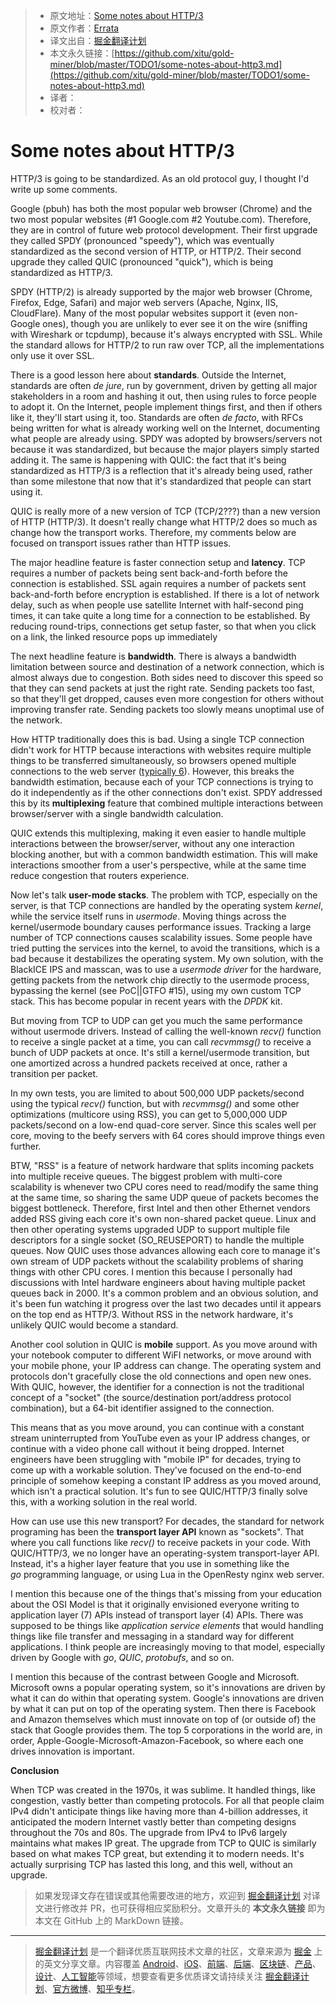 > * 原文地址：[Some notes about HTTP/3](https://blog.erratasec.com/2018/11/some-notes-about-http3.html?m=1)
> * 原文作者：[Errata](https://blog.erratasec.com)
> * 译文出自：[掘金翻译计划](https://github.com/xitu/gold-miner)
> * 本文永久链接：[https://github.com/xitu/gold-miner/blob/master/TODO1/some-notes-about-http3.md](https://github.com/xitu/gold-miner/blob/master/TODO1/some-notes-about-http3.md)
> * 译者：
> * 校对者：

# Some notes about HTTP/3

HTTP/3 is going to be standardized. As an old protocol guy, I thought I'd write up some comments.  
  
Google (pbuh) has both the most popular web browser (Chrome) and the two most popular websites (#1 Google.com #2 Youtube.com). Therefore, they are in control of future web protocol development. Their first upgrade they called SPDY (pronounced "speedy"), which was eventually standardized as the second version of HTTP, or HTTP/2. Their second upgrade they called QUIC (pronounced "quick"), which is being standardized as HTTP/3.  
  
  
SPDY (HTTP/2) is already supported by the major web browser (Chrome, Firefox, Edge, Safari) and major web servers (Apache, Nginx, IIS, CloudFlare). Many of the most popular websites support it (even non-Google ones), though you are unlikely to ever see it on the wire (sniffing with Wireshark or tcpdump), because it's always encrypted with SSL. While the standard allows for HTTP/2 to run raw over TCP, all the implementations only use it over SSL.  
  
There is a good lesson here about **standards**. Outside the Internet, standards are often _de jure_, run by government, driven by getting all major stakeholders in a room and hashing it out, then using rules to force people to adopt it. On the Internet, people implement things first, and then if others like it, they'll start using it, too. Standards are often _de facto_, with RFCs being written for what is already working well on the Internet, documenting what people are already using. SPDY was adopted by browsers/servers not because it was standardized, but because the major players simply started adding it. The same is happening with QUIC: the fact that it's being standardized as HTTP/3 is a reflection that it's already being used, rather than some milestone that now that it's standardized that people can start using it.  
  
QUIC is really more of a new version of TCP (TCP/2???) than a new version of HTTP (HTTP/3). It doesn't really change what HTTP/2 does so much as change how the transport works. Therefore, my comments below are focused on transport issues rather than HTTP issues.  
  
The major headline feature is faster connection setup and **latency**. TCP requires a number of packets being sent back-and-forth before the connection is established. SSL again requires a number of packets sent back-and-forth before encryption is established. If there is a lot of network delay, such as when people use satellite Internet with half-second ping times, it can take quite a long time for a connection to be established. By reducing round-trips, connections get setup faster, so that when you click on a link, the linked resource pops up immediately  
  
The next headline feature is **bandwidth**. There is always a bandwidth limitation between source and destination of a network connection, which is almost always due to congestion. Both sides need to discover this speed so that they can send packets at just the right rate. Sending packets too fast, so that they'll get dropped, causes even more congestion for others without improving transfer rate. Sending packets too slowly means unoptimal use of the network.  
  
How HTTP traditionally does this is bad. Using a single TCP connection didn't work for HTTP because interactions with websites require multiple things to be transferred simultaneously, so browsers opened multiple connections to the web server ([typically 6](https://twitter.com/tunetheweb/status/1064422216262213633)). However, this breaks the bandwidth estimation, because each of your TCP connections is trying to do it independently as if the other connections don't exist. SPDY addressed this by its **multiplexing** feature that combined multiple interactions between browser/server with a single bandwidth calculation.  
  
QUIC extends this multiplexing, making it even easier to handle multiple interactions between the browser/server, without any one interaction blocking another, but with a common bandwidth estimation. This will make interactions smoother from a user's perspective, while at the same time reduce congestion that routers experience.  
  
Now let's talk **user-mode stacks**. The problem with TCP, especially on the server, is that TCP connections are handled by the operating system _kernel_, while the service itself runs in _usermode_. Moving things across the kernel/usermode boundary causes performance issues. Tracking a large number of TCP connections causes scalability issues. Some people have tried putting the services into the kernel, to avoid the transitions, which is a bad because it destabilizes the operating system. My own solution, with the BlackICE IPS and masscan, was to use a _usermode driver_ for the hardware, getting packets from the network chip directly to the usermode process, bypassing the kernel (see PoC||GTFO #15), using my own custom TCP stack. This has become popular in recent years with the _DPDK_ kit.  
  
But moving from TCP to UDP can get you much the same performance without usermode drivers. Instead of calling the well-known _recv()_ function to receive a single packet at a time, you can call _recvmmsg()_ to receive a bunch of UDP packets at once. It's still a kernel/usermode transition, but one amortized across a hundred packets received at once, rather a transition per packet.  
  
In my own tests, you are limited to about 500,000 UDP packets/second using the typical _recv()_ function, but with _recvmmsg()_ and some other optimizations (multicore using RSS), you can get to 5,000,000 UDP packets/second on a low-end quad-core server. Since this scales well per core, moving to the beefy servers with 64 cores should improve things even further.  
  
BTW, "RSS" is a feature of network hardware that splits incoming packets into multiple receive queues. The biggest problem with multi-core scalability is whenever two CPU cores need to read/modify the same thing at the same time, so sharing the same UDP queue of packets becomes the biggest bottleneck. Therefore, first Intel and then other Ethernet vendors added RSS giving each core it's own non-shared packet queue. Linux and then other operating systems upgraded UDP to support multiple file descriptors for a single socket (SO_REUSEPORT) to handle the multiple queues. Now QUIC uses those advances allowing each core to manage it's own stream of UDP packets without the scalability problems of sharing things with other CPU cores. I mention this because I personally had discussions with Intel hardware engineers about having multiple packet queues back in 2000. It's a common problem and an obvious solution, and it's been fun watching it progress over the last two decades until it appears on the top end as HTTP/3. Without RSS in the network hardware, it's unlikely QUIC would become a standard.  
  
Another cool solution in QUIC is **mobile** support. As you move around with your notebook computer to different WiFI networks, or move around with your mobile phone, your IP address can change. The operating system and protocols don't gracefully close the old connections and open new ones. With QUIC, however, the identifier for a connection is not the traditional concept of a "socket" (the source/destination port/address protocol combination), but a 64-bit identifier assigned to the connection.  
  
This means that as you move around, you can continue with a constant stream uninterrupted from YouTube even as your IP address changes, or continue with a video phone call without it being dropped. Internet engineers have been struggling with "mobile IP" for decades, trying to come up with a workable solution. They've focused on the end-to-end principle of somehow keeping a constant IP address as you moved around, which isn't a practical solution. It's fun to see QUIC/HTTP/3 finally solve this, with a working solution in the real world.  
  
How can use use this new transport? For decades, the standard for network programing has been the **transport layer API** known as "sockets". That where you call functions like _recv()_ to receive packets in your code. With QUIC/HTTP/3, we no longer have an operating-system transport-layer API. Instead, it's a higher layer feature that you use in something like the _go_ programming language, or using Lua in the OpenResty nginx web server.  
  
I mention this because one of the things that's missing from your education about the OSI Model is that it originally envisioned everyone writing to application layer (7) APIs instead of transport layer (4) APIs. There was supposed to be things like _application service elements_ that would handling things like file transfer and messaging in a standard way for different applications. I think people are increasingly moving to that model, especially driven by Google with _go_, _QUIC_, _protobufs_, and so on.  
  
I mention this because of the contrast between Google and Microsoft. Microsoft owns a popular operating system, so it's innovations are driven by what it can do within that operating system. Google's innovations are driven by what it can put on top of the operating system. Then there is Facebook and Amazon themselves which must innovate on top of (or outside of) the stack that Google provides them. The top 5 corporations in the world are, in order, Apple-Google-Microsoft-Amazon-Facebook, so where each one drives innovation is important.  
  
**Conclusion**  
  
When TCP was created in the 1970s, it was sublime. It handled things, like congestion, vastly better than competing protocols. For all that people claim IPv4 didn't anticipate things like having more than 4-billion addresses, it anticipated the modern Internet vastly better than competing designs throughout the 70s and 80s. The upgrade from IPv4 to IPv6 largely maintains what makes IP great. The upgrade from TCP to QUIC is similarly based on what makes TCP great, but extending it to modern needs. It's actually surprising TCP has lasted this long, and this well, without an upgrade.

> 如果发现译文存在错误或其他需要改进的地方，欢迎到 [掘金翻译计划](https://github.com/xitu/gold-miner) 对译文进行修改并 PR，也可获得相应奖励积分。文章开头的 **本文永久链接** 即为本文在 GitHub 上的 MarkDown 链接。


---

> [掘金翻译计划](https://github.com/xitu/gold-miner) 是一个翻译优质互联网技术文章的社区，文章来源为 [掘金](https://juejin.im) 上的英文分享文章。内容覆盖 [Android](https://github.com/xitu/gold-miner#android)、[iOS](https://github.com/xitu/gold-miner#ios)、[前端](https://github.com/xitu/gold-miner#前端)、[后端](https://github.com/xitu/gold-miner#后端)、[区块链](https://github.com/xitu/gold-miner#区块链)、[产品](https://github.com/xitu/gold-miner#产品)、[设计](https://github.com/xitu/gold-miner#设计)、[人工智能](https://github.com/xitu/gold-miner#人工智能)等领域，想要查看更多优质译文请持续关注 [掘金翻译计划](https://github.com/xitu/gold-miner)、[官方微博](http://weibo.com/juejinfanyi)、[知乎专栏](https://zhuanlan.zhihu.com/juejinfanyi)。
